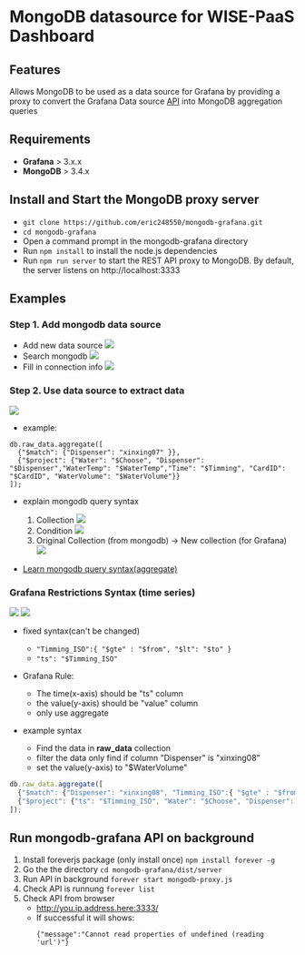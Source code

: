 # MongoDB datasource for WISE-PaaS Dashboard

## Features
Allows MongoDB to be used as a data source for Grafana by providing a proxy to convert the Grafana Data source [API](http://docs.grafana.org/plugins/developing/datasources/) into MongoDB aggregation queries

## Requirements

* **Grafana** > 3.x.x
* **MongoDB** > 3.4.x

## Install and Start the MongoDB proxy server
* `git clone https://github.com/eric248550/mongodb-grafana.git`
* `cd mongodb-grafana`
* Open a command prompt in the mongodb-grafana directory
* Run `npm install` to install the node.js dependencies
* Run `npm run server` to start the REST API proxy to MongoDB. By default, the server listens on http://localhost:3333

## Examples

### Step 1. Add mongodb data source
- Add new data source
![](https://i.imgur.com/BrUKF8D.jpg)
- Search mongodb
![](https://i.imgur.com/MDEFHEO.jpg)
- Fill in connection info
![](https://i.imgur.com/WYPg4Ai.png)


### Step 2. Use data source to extract data
![](https://i.imgur.com/eaV5hLi.jpg)
- example:
```json=
db.raw_data.aggregate([
  {"$match": {"Dispenser": "xinxing07" }},
  {"$project": {"Water": "$Choose", "Dispenser": "$Dispenser","WaterTemp": "$WaterTemp","Time": "$Timming", "CardID": "$CardID", "WaterVolume": "$WaterVolume"}}
]);
```
- explain mongodb query syntax
    1. Collection
    ![](https://i.imgur.com/larrsTW.png)
    2. Condition
    ![](https://i.imgur.com/EdXotXK.png)
    3. Original Collection (from mongodb) -> New collection (for Grafana)
    ![](https://i.imgur.com/jN5zF3H.png)

- [Learn mongodb query syntax(aggregate)](https://www.mongodb.com/docs/manual/aggregation/)

### Grafana Restrictions Syntax (time series)
![](https://i.imgur.com/xr25FEP.jpg)
![](https://i.imgur.com/WK11XoO.jpg)

- fixed syntax(can't be changed)
    - `"Timming_ISO":{ "$gte" : "$from", "$lt": "$to" }`
    - `"ts": "$Timming_ISO"`
- Grafana Rule:
    - The time(x-axis) should be "ts" column
    - the value(y-axis) should be "value" column
    - only use aggregate

- example syntax
    - Find the data in **raw_data** collection
    - filter the data only find if column "Dispenser" is "xinxing08"
    - set the value(y-axis) to "$WaterVolume"
```javascript
db.raw_data.aggregate([
  {"$match": {"Dispenser": "xinxing08", "Timming_ISO":{ "$gte" : "$from", "$lt": "$to" } }},
  {"$project": {"ts": "$Timming_ISO", "Water": "$Choose", "Dispenser": "$Dispenser","WaterTemp": "$WaterTemp", "CardID": "$CardID", "value": "$WaterVolume"}}
]);
```


## Run mongodb-grafana API on background
1. Install foreverjs package (only install once)
    `npm install forever -g`
2. Go the the directory
    `cd mongodb-grafana/dist/server`
3. Run API in background
    `forever start mongodb-proxy.js`
4. Check API is runnung
    `forever list`
5. Check API from browser
    - http://you.ip.address.here:3333/
    - If successful it will shows:
        ```json=
        {"message":"Cannot read properties of undefined (reading 'url')"}
        ```






